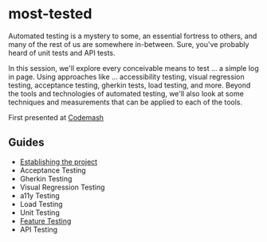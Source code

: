 # most-tested

Automated testing is a mystery to some, an essential fortress to others, and
many of the rest of us are somewhere in-between. Sure, you've probably heard of
unit tests and API tests.

In this session, we'll explore every conceivable means to test ... a simple log
in page. Using approaches like ... accessibility testing, visual regression
testing, acceptance testing, gherkin tests, load testing, and more. Beyond the
tools and technologies of automated testing, we'll also look at some techniques
and measurements that can be applied to each of the tools.

First presented at
[Codemash](https://www.codemash.org/session-details/?id=282954)

## Guides
* [Establishing the project](SETUP.md)
* Acceptance Testing
* Gherkin Testing
* Visual Regression Testing
* a11y Testing
* Load Testing
* Unit Testing
* [Feature Testing](tests/Feature/FeatureTesting.md)
* API Testing
